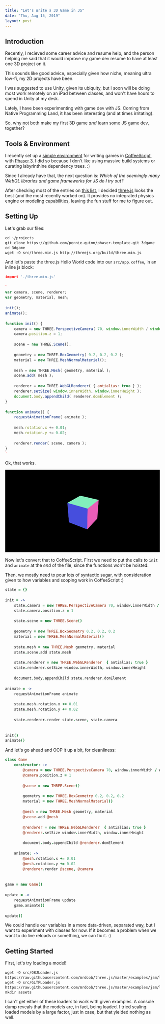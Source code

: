 ```yaml
---
title: "Let's Write a 3D Game in JS"
date: "Thu, Aug 15, 2019"
layout: post
---
```


## Introduction

Recently, I recieved some career advice and resume help, and
the person helping me said that it would improve my game dev
resume to have at least one 3D project on it.

This sounds like good advice, especially given how niche,
meaning ultra low-fi, my 2D projects have been.

I was suggested to use Unity, given its ubiquity, but I soon
will be doing most work remotely on an iPad between classes,
and won't have hours to spend in Unity at my desk.

Lately, I have been experimenting with game dev with JS.
Coming from Native Programming Land, it has been interesting
(and at times irritating).

So, why not both make my first 3D game _and_ learn some JS
game dev, together?

## Tools & Environment

I recently set up a [simple environment][1] for writing
games in [CoffeeScript][2], with [Phaser 3][3]. I did so
because I don't like using massive build systems or curating
labyrinthine dependency trees. :)

Since I already have that, the next question is: _Which of
the seemingly many WebGL libraries and game frameworks for
JS do I try out?_

[1]: https://github.com/pennie-quinn/phaser-template
[2]: https://coffeescript.org
[3]: https://phaser.io

After checking most of the entries on [this list][4], I
decided [three.js][5] looks the best (and the most recently
worked on). It provides no integrated physics engine or
modeling capabilities, leaving the fun stuff for me to
figure out.

[4]: https://github.com/collections/javascript-game-engines
[5]: https://github.com/mrdoob/three.js

## Setting Up

Let's grab our files:

```fish
cd ~/projects
git clone https://github.com/pennie-quinn/phaser-template.git 3dgame
cd 3dgame
wget -O src/three.min.js http://threejs.org/build/three.min.js
```

And let's paste the three.js Hello World code into our
`src/app.coffee`, in an inline js block:

```coffeescript
import './three.min.js'

`
var camera, scene, renderer;
var geometry, material, mesh;

init();
animate();

function init() {
	camera = new THREE.PerspectiveCamera( 70, window.innerWidth / window.innerHeight, 0.01, 10 );
	camera.position.z = 1;

	scene = new THREE.Scene();

	geometry = new THREE.BoxGeometry( 0.2, 0.2, 0.2 );
	material = new THREE.MeshNormalMaterial();

	mesh = new THREE.Mesh( geometry, material );
	scene.add( mesh );

	renderer = new THREE.WebGLRenderer( { antialias: true } );
	renderer.setSize( window.innerWidth, window.innerHeight );
	document.body.appendChild( renderer.domElement );
}

function animate() {
	requestAnimationFrame( animate );

	mesh.rotation.x += 0.01;
	mesh.rotation.y += 0.02;

	renderer.render( scene, camera );
}
`
```

Ok, that works.

![hello world screenshot](/img/3d/hello.png)

Now let's convert that to CoffeeScript. First we need to put
the calls to `init` and `animate` at the _end_ of the file,
since the functions won't be hoisted.

Then, we mostly need to pour lots of syntactic sugar, with
consideration given to how variables and scoping work in
CoffeeScript :)

```coffeescript
state = {}

init = ->
    state.camera = new THREE.PerspectiveCamera 70, window.innerWidth / window.innerHeight, 0.01, 10
    state.camera.position.z = 1

    state.scene = new THREE.Scene()

    geometry = new THREE.BoxGeometry 0.2, 0.2, 0.2
    material = new THREE.MeshNormalMaterial()

    state.mesh = new THREE.Mesh geometry, material
    state.scene.add state.mesh

    state.renderer = new THREE.WebGLRenderer  { antialias: true }
    state.renderer.setSize window.innerWidth, window.innerHeight

    document.body.appendChild state.renderer.domElement

animate = ->
    requestAnimationFrame animate

    state.mesh.rotation.x += 0.01
    state.mesh.rotation.y += 0.02

    state.renderer.render state.scene, state.camera


init()
animate()
```

And let's go ahead and OOP it up a bit, for cleanliness:

```coffeescript
class Game
    constructor: ->
        @camera = new THREE.PerspectiveCamera 70, window.innerWidth / window.innerHeight, 0.01, 10
        @camera.position.z = 1

        @scene = new THREE.Scene()

        geometry = new THREE.BoxGeometry 0.2, 0.2, 0.2
        material = new THREE.MeshNormalMaterial()

        @mesh = new THREE.Mesh geometry, material
        @scene.add @mesh

        @renderer = new THREE.WebGLRenderer  { antialias: true }
        @renderer.setSize window.innerWidth, window.innerHeight

        document.body.appendChild @renderer.domElement

    animate: ->
        @mesh.rotation.x += 0.01
        @mesh.rotation.y += 0.02
        @renderer.render @scene, @camera


game = new Game()

update = ->
    requestAnimationFrame update
    game.animate()

update()
```

We could handle our variables in a more data-driven,
separated way, but I want to experiment with classes for
now. If it becomes a problem when we want to do live reloads
or something, we can fix it. :)

## Getting Started

First, let's try loading a model!

```fish
wget -O src/OBJLoader.js https://raw.githubusercontent.com/mrdoob/three.js/master/examples/jsm/loaders/OBJLoader.js
wget -O src/GLTFLoader.js https://raw.githubusercontent.com/mrdoob/three.js/master/examples/jsm/loaders/GLTFLoader.js
mkdir assets
```

I can't get either of these loaders to work with given
examples. A console dump reveals that the models are, in
fact, being loaded. I tried scaling loaded models by a large
factor, just in case, but that yielded nothing as well.
